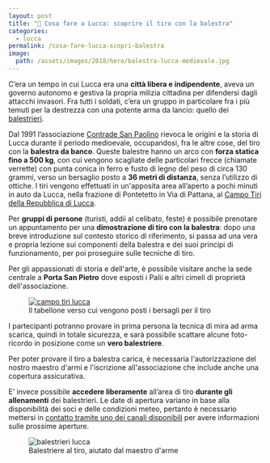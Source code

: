 ```yaml
---
layout: post
title: "🎯 Cosa fare a Lucca: scoprire il tiro con la balestra"
categories:
  - lucca
permalink: /cosa-fare-lucca-scopri-balestra
image:
  path: /assets/images/2018/hero/balestra-lucca-medievale.jpg
---
```


C’era un tempo in cui Lucca era una **città libera e indipendente**, aveva un
governo autonomo e gestiva la propria milizia cittadina per difendersi dagli
attacchi invasori. Fra tutti i soldati, c’era un gruppo in particolare fra i più
temuti per la destrezza con una potente arma da lancio: quello dei
[balestrieri](/lucca-balestrieri-medioevo-storia).

<!-- more -->

Dal 1991 l’associazione [Contrade San Paolino](/about) rievoca le origini e la
storia di Lucca durante il periodo medioevale, occupandosi, fra le altre cose,
del tiro con la **balestra da banco**. Queste balestre hanno un arco con **forza
statica fino a 500 kg**, con cui vengono scagliate delle particolari frecce
(chiamate verrette) con punta conica in ferro e fusto di legno del peso di circa
130 grammi, verso un bersaglio posto a **36 metri di distanza**, senza
l’utilizzo di ottiche. I tiri vengono effettuati in un'apposita area all’aperto
a pochi minuti in auto da Lucca, nella frazione di Pontetetto in Via di Pattana,
al [Campo Tiri della Repubblica di Lucca](https://goo.gl/maps/CjEe8qDagTq).

Per **gruppi di persone** (turisti, addii al celibato, feste) è possibile
prenotare un appuntamento per una **dimostrazione di tiro con la balestra**:
dopo una breve introduzione sul contesto storico di riferimento, si passa ad una
vera e propria lezione sui componenti della balestra e dei suoi principi di
funzionamento, per poi proseguire sulle tecniche di tiro.

Per gli appassionati di storia e dell'arte, è possibile visitare anche la sede
centrale a **Porta San Pietro** dove esposti i Palii e altri cimeli di proprietà
dell'associazione.

<figure class="align-center">
  <a href="{{ 'assets/images/gallery/campo-tiri.jpg' | absolute_url }}">
    <img src="{{ 'assets/images/gallery/campo-tiri.jpg' | absolute_url }}" alt="campo tiri lucca">
  </a>
  <figcaption>Il tabellone verso cui vengono posti i bersagli per il tiro</figcaption>
</figure>

I partecipanti potranno provare in prima persona la tecnica di mira ad arma
scarica, quindi in totale sicurezza, e sarà possibile scattare alcune
foto-ricordo in posizione come un **vero balestriere**.

Per poter provare il tiro a balestra carica, è necessaria l'autorizzazione del
nostro maestro d'armi e l'iscrizione all'associazione che include anche una
copertura assicurativa.

E’ invece possibile **accedere liberamente** all’area di tiro **durante gli
allenamenti** dei balestrieri. Le date di apertura variano in base alla
disponibilità dei soci e delle condizioni meteo, pertanto è necessario mettersi
in [contatto tramite uno dei canali disponibili](/contatti) per avere
informazioni sulle prossime aperture.

<figure class="align-center">
    <img src="{{ 'assets/images/gallery/campo-tiri-balestrieri.jpg' | absolute_url }}" alt="balestrieri lucca">
  <figcaption>Balestriere al tiro, aiutato dal maestro d'arme</figcaption>
</figure>

